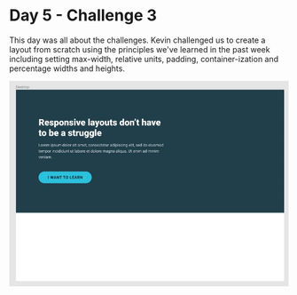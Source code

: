 # Day 5 - Challenge 3

This day was all about the challenges. Kevin challenged us to create a layout from scratch using the principles we've learned in the past week including setting max-width, relative units, padding, container-ization and percentage widths and heights.

![Final product challenge 3](challenge-3.png)